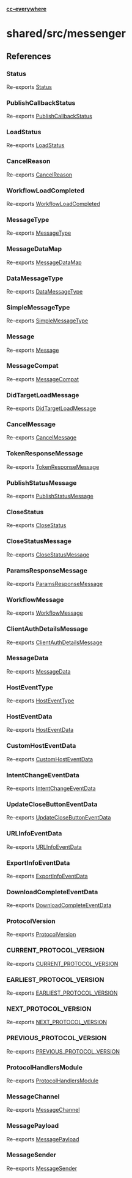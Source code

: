 [**cc-everywhere**](../../../index.md)

<HorizontalLine />

# shared/src/messenger

## References

### Status

Re-exports [Status](message-types/enumerations/status.md)

<HorizontalLine />

### PublishCallbackStatus

Re-exports [PublishCallbackStatus](message-types/enumerations/publish-callback-status.md)

<HorizontalLine />

### LoadStatus

Re-exports [LoadStatus](message-types/enumerations/load-status.md)

<HorizontalLine />

### CancelReason

Re-exports [CancelReason](message-types/enumerations/cancel-reason.md)

<HorizontalLine />

### WorkflowLoadCompleted

Re-exports [WorkflowLoadCompleted](message-types/enumerations/workflow-load-completed.md)

<HorizontalLine />

### MessageType

Re-exports [MessageType](message-types/enumerations/message-type.md)

<HorizontalLine />

### MessageDataMap

Re-exports [MessageDataMap](message-types/interfaces/message-data-map.md)

<HorizontalLine />

### DataMessageType

Re-exports [DataMessageType](message-types/type-aliases/data-message-type.md)

<HorizontalLine />

### SimpleMessageType

Re-exports [SimpleMessageType](message-types/type-aliases/simple-message-type.md)

<HorizontalLine />

### Message

Re-exports [Message](message-types/type-aliases/message.md)

<HorizontalLine />

### MessageCompat

Re-exports [MessageCompat](message-types/type-aliases/message-compat.md)

<HorizontalLine />

### DidTargetLoadMessage

Re-exports [DidTargetLoadMessage](message-types/type-aliases/did-target-load-message.md)

<HorizontalLine />

### CancelMessage

Re-exports [CancelMessage](message-types/interfaces/cancel-message.md)

<HorizontalLine />

### TokenResponseMessage

Re-exports [TokenResponseMessage](message-types/interfaces/token-response-message.md)

<HorizontalLine />

### PublishStatusMessage

Re-exports [PublishStatusMessage](message-types/interfaces/publish-status-message.md)

<HorizontalLine />

### CloseStatus

Re-exports [CloseStatus](message-types/enumerations/close-status.md)

<HorizontalLine />

### CloseStatusMessage

Re-exports [CloseStatusMessage](message-types/interfaces/close-status-message.md)

<HorizontalLine />

### ParamsResponseMessage

Re-exports [ParamsResponseMessage](message-types/interfaces/params-response-message.md)

<HorizontalLine />

### WorkflowMessage

Re-exports [WorkflowMessage](message-types/interfaces/workflow-message.md)

<HorizontalLine />

### ClientAuthDetailsMessage

Re-exports [ClientAuthDetailsMessage](message-types/interfaces/client-auth-details-message.md)

<HorizontalLine />

### MessageData

Re-exports [MessageData](message-data-types/interfaces/message-data.md)

<HorizontalLine />

### HostEventType

Re-exports [HostEventType](message-data-types/enumerations/host-event-type.md)

<HorizontalLine />

### HostEventData

Re-exports [HostEventData](message-data-types/interfaces/host-event-data.md)

<HorizontalLine />

### CustomHostEventData

Re-exports [CustomHostEventData](message-data-types/interfaces/custom-host-event-data.md)

<HorizontalLine />

### IntentChangeEventData

Re-exports [IntentChangeEventData](message-data-types/interfaces/intent-change-event-data.md)

<HorizontalLine />

### UpdateCloseButtonEventData

Re-exports [UpdateCloseButtonEventData](message-data-types/interfaces/update-close-button-event-data.md)

<HorizontalLine />

### URLInfoEventData

Re-exports [URLInfoEventData](message-data-types/interfaces/url-info-event-data.md)

<HorizontalLine />

### ExportInfoEventData

Re-exports [ExportInfoEventData](message-data-types/interfaces/export-info-event-data.md)

<HorizontalLine />

### DownloadCompleteEventData

Re-exports [DownloadCompleteEventData](message-data-types/interfaces/download-complete-event-data.md)

<HorizontalLine />

### ProtocolVersion

Re-exports [ProtocolVersion](protocol-types/enumerations/protocol-version.md)

<HorizontalLine />

### CURRENT\_PROTOCOL\_VERSION

Re-exports [CURRENT_PROTOCOL_VERSION](protocol-types/variables/current-protocol-version.md)

<HorizontalLine />

### EARLIEST\_PROTOCOL\_VERSION

Re-exports [EARLIEST_PROTOCOL_VERSION](protocol-types/variables/earliest-protocol-version.md)

<HorizontalLine />

### NEXT\_PROTOCOL\_VERSION

Re-exports [NEXT_PROTOCOL_VERSION](protocol-types/variables/next-protocol-version.md)

<HorizontalLine />

### PREVIOUS\_PROTOCOL\_VERSION

Re-exports [PREVIOUS_PROTOCOL_VERSION](protocol-types/variables/previous-protocol-version.md)

<HorizontalLine />

### ProtocolHandlersModule

Re-exports [ProtocolHandlersModule](protocol-types/interfaces/protocol-handlers-module.md)

<HorizontalLine />

### MessageChannel

Re-exports [MessageChannel](channel-messenger-types/enumerations/message-channel.md)

<HorizontalLine />

### MessagePayload

Re-exports [MessagePayload](channel-messenger-types/type-aliases/message-payload.md)

<HorizontalLine />

### MessageSender

Re-exports [MessageSender](channel-messenger-types/type-aliases/message-sender.md)
